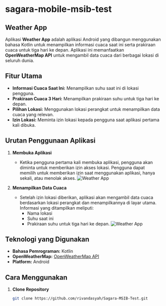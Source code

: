 # sagara-mobile-msib-test

## Weather App

Aplikasi **Weather App** adalah aplikasi Android yang dibangun menggunakan bahasa Kotlin untuk menampilkan informasi cuaca saat ini serta prakiraan cuaca untuk tiga hari ke depan. Aplikasi ini memanfaatkan **OpenWeatherMap API** untuk mengambil data cuaca dari berbagai lokasi di seluruh dunia.

## Fitur Utama

- **Informasi Cuaca Saat Ini:** Menampilkan suhu saat ini di lokasi pengguna.
- **Prakiraan Cuaca 3 Hari:** Menampilkan prakiraan suhu untuk tiga hari ke depan.
- **Pilihan Lokasi:** Menggunakan lokasi perangkat untuk menampilkan data cuaca yang relevan.
- **Izin Lokasi:** Meminta izin lokasi kepada pengguna saat aplikasi pertama kali dibuka.

## Urutan Penggunaan Aplikasi

1. **Membuka Aplikasi**
   - Ketika pengguna pertama kali membuka aplikasi, pengguna akan diminta untuk memberikan izin akses lokasi. Pengguna dapat memilih untuk memberikan izin saat menggunakan aplikasi, hanya sekali, atau menolak akses.
![Weather App](https://github.com/user-attachments/assets/75c02de9-78a4-4fb4-aac4-0266bd3c102d)

2. **Menampilkan Data Cuaca**
   - Setelah izin lokasi diberikan, aplikasi akan mengambil data cuaca berdasarkan lokasi perangkat dan menampilkannya di layar utama. Informasi yang ditampilkan meliputi:
     - Nama lokasi
     - Suhu saat ini
     - Prakiraan suhu untuk tiga hari ke depan.
![Weather App](https://github.com/user-attachments/assets/71217e64-8803-4ea2-9c75-34ae17ced34f)

## Teknologi yang Digunakan

- **Bahasa Pemrograman:** Kotlin
- **OpenWeatherMap:** [OpenWeatherMap API](https://openweathermap.org/api)
- **Platform:** Android

## Cara Menggunakan

1. **Clone Repository**
   ```bash
   git clone https://github.com/rivandasyah/Sagara-MSIB-Test.git
